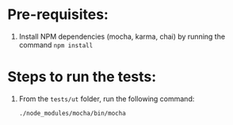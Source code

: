 # Pre-requisites:

1. Install NPM dependencies (mocha, karma, chai) by running the command `npm install`

# Steps to run the tests:

1. From the `tests/ut` folder, run the following command:
    ```
    ./node_modules/mocha/bin/mocha
    ```
